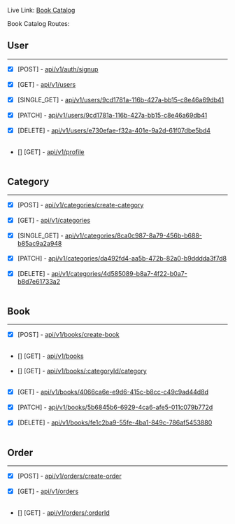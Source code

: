 Live Link: [Book Catalog]()

Book Catalog Routes:

## User
<hr />

- [x] [POST] - [api/v1/auth/signup]() <br /> <br />
- [x] [GET] - [api/v1/users]() <br /> <br />
- [x] [SINGLE_GET] - [api/v1/users/9cd1781a-116b-427a-bb15-c8e46a69db41]() <br /> <br />
- [x] [PATCH] - [api/v1/users/9cd1781a-116b-427a-bb15-c8e46a69db41]() <br /> <br />
- [x] [DELETE] - [api/v1/users/e730efae-f32a-401e-9a2d-61f07dbe5bd4]() <br /> <br />
- [] [GET] - [api/v1/profile]() <br /> <br />

## Category
<hr />

- [x] [POST] - [api/v1/categories/create-category]() <br /> <br />
- [x] [GET] - [api/v1/categories]() <br /> <br />
- [x] [SINGLE_GET] - [api/v1/categories/8ca0c987-8a79-456b-b688-b85ac9a2a948]() <br /> <br />
- [x] [PATCH] - [api/v1/categories/da492fd4-aa5b-472b-82a0-b9dddda3f7d8]() <br /> <br />
- [x] [DELETE] - [api/v1/categories/4d585089-b8a7-4f22-b0a7-b8d7e61733a2]() <br /> <br />

## Book
<hr />

- [x] [POST] - [api/v1/books/create-book]() <br /> <br />
- [] [GET] - [api/v1/books]() <br /> <br />
- [] [GET] - [api/v1/books/:categoryId/category]() <br /> <br />
- [x] [GET] - [api/v1/books/4066ca6e-e9d6-415c-b8cc-c49c9ad44d8d]() <br /> <br />
- [x] [PATCH] - [api/v1/books/5b6845b6-6929-4ca6-afe5-011c079b772d]() <br /> <br />
- [x] [DELETE] - [api/v1/books/fe1c2ba9-55fe-4ba1-849c-786af5453880]() <br /> <br />

## Order
<hr />

- [x] [POST] - [api/v1/orders/create-order]() <br /> <br />
- [x] [GET] - [api/v1/orders]() <br /> <br />
- [] [GET] - [api/v1/orders/:orderId]() <br /> <br />